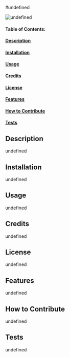 #undefined

![undefined](https://img.shields.io/badge/License-undefined-blue)  

#### Table of Contents:
#### [Description](#description)
#### [Installation](#installation)
#### [Usage](#usage)
#### [Credits](#credits)
#### [License](#license)
#### [Features](#features)
#### [How to Contribute](#contribute) 
#### [Tests](#tests)

## Description
undefined

## Installation
undefined

## Usage
undefined

## Credits
undefined

## License
undefined

## Features
undefined

## How to Contribute
undefined

## Tests
undefined
